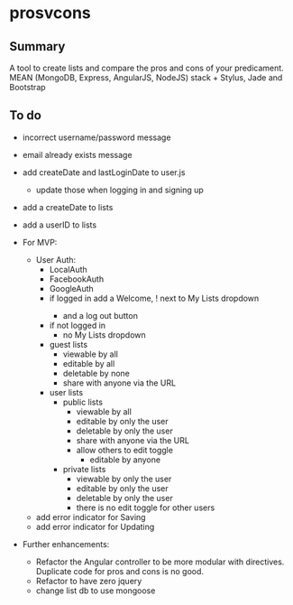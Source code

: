 prosvcons
=========

Summary
-------
A tool to create lists and compare the pros and cons of your predicament. MEAN (MongoDB, Express, AngularJS, NodeJS)
stack + Stylus, Jade and Bootstrap


To do
-----
- incorrect username/password message
- email already exists message
- add createDate and lastLoginDate to user.js
    - update those when logging in and signing up
- add a createDate to lists
- add a userID to lists


- For MVP:
    - User Auth:
        - LocalAuth
        - FacebookAuth
        - GoogleAuth
        - if logged in add a Welcome, <name>! next to My Lists dropdown
            - and a log out button
        - if not logged in
            - no My Lists dropdown
        - guest lists
            - viewable by all
            - editable by all
            - deletable by none
            - share with anyone via the URL
        - user lists
            - public lists
                - viewable by all
                - editable by only the user
                - deletable by only the user
                - share with anyone via the URL
                - allow others to edit toggle
                    - editable by anyone
            - private lists
                - viewable by only the user
                - editable by only the user
                - deletable by only the user
                - there is no edit toggle for other users
    - add error indicator for Saving
    - add error indicator for Updating
- Further enhancements:
    - Refactor the Angular controller to be more modular with directives.  Duplicate code for pros and cons is no good.
    - Refactor to have zero jquery
    - change list db to use mongoose